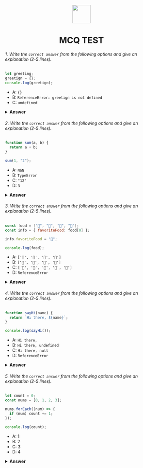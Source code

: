 <div align="center">
  <img height="60" src="https://edurev.gumlet.io/AllImages/original/ApplicationImages/CourseImages/944e5d47-8c55-4a89-91e5-22ab5f2798fc_CI.png">
  <h1>MCQ TEST</h1>
</div>

###### 1. Write the `correct answer` from the following options and give an explanation (2-5 lines).

```javascript
let greeting;
greetign = {};
console.log(greetign);
```

- A: `{}`
- B: `ReferenceError: greetign is not defined`
- C: `undefined`

<details><summary><b>Answer</b></summary>
<p>

#### Answer:  B: ReferenceError: greetign is not defined

<i>greetign is not defined. In the code, you declared a variable named greeting but then attempted to assign an empty object {} to a variable called greetign note the typo in the variable name.</i>
 
</p>
</details>

###### 2. Write the `correct answer` from the following options and give an explanation (2-5 lines).

```javascript
function sum(a, b) {
  return a + b;
}

sum(1, "2");
```

- A: `NaN`
- B: `TypeError`
- C: `"12"`
- D: `3`

<details><summary><b>Answer</b></summary>
<p>

#### Answer: C: "12"

<i>In the code, you have a function sum that takes two parameters a and b and returns their sum. When you call sum(1, "2"), JavaScript performs type coercion and converts the number 1 to a string and then concatenates it with the string "2". This results in the string "12" as the output of the sum function.</i>

</p>
</details>

###### 3. Write the `correct answer` from the following options and give an explanation (2-5 lines).

```javascript
const food = ["🍕", "🍫", "🥑", "🍔"];
const info = { favoriteFood: food[0] };

info.favoriteFood = "🍝";

console.log(food);
```

- A: `['🍕', '🍫', '🥑', '🍔']`
- B: `['🍝', '🍫', '🥑', '🍔']`
- C: `['🍝', '🍕', '🍫', '🥑', '🍔']`
- D: `ReferenceError`

<details><summary><b>Answer</b></summary>
<p>

#### Answer:  A: ['🍕', '🍫', '🥑', '🍔']

<i>Since you didn't perform any operations on the food array itself, it remains unchanged throughout the code. Therefore, when you log food to the console, it still contains its original elements</i>

</p>
</details>

###### 4. Write the `correct answer` from the following options and give an explanation (2-5 lines).

```javascript
function sayHi(name) {
  return `Hi there, ${name}`;
}

console.log(sayHi());
```

- A: `Hi there,`
- B: `Hi there, undefined`
- C: `Hi there, null`
- D: `ReferenceError`

<details><summary><b>Answer</b></summary>
<p>

#### Answer:  B: Hi there, undefined

<i>The sayHi function is defined to accept a name parameter.When you call sayHi() without passing any argument, the name parameter inside the function will have the value undefined.</i>

</p>
</details>

###### 5. Write the `correct answer` from the following options and give an explanation (2-5 lines).

```javascript
let count = 0;
const nums = [0, 1, 2, 3];

nums.forEach((num) => {
  if (num) count += 1;
});

console.log(count);
```

- A: 1
- B: 2
- C: 3
- D: 4

<details><summary><b>Answer</b></summary>
<p>

#### Answer: C: 3

<i>Inside the callback function provided to forEach, you have the num parameter, which represents the current element being iterated.Now, let's break down what happens in each iteration of the forEach loop:
For num = 0: The condition if (num) is checked. Since 0 is a falsy value in JavaScript, this condition evaluates to false, and no action is taken on count. count remains 0.</i>

</p>
</details>
